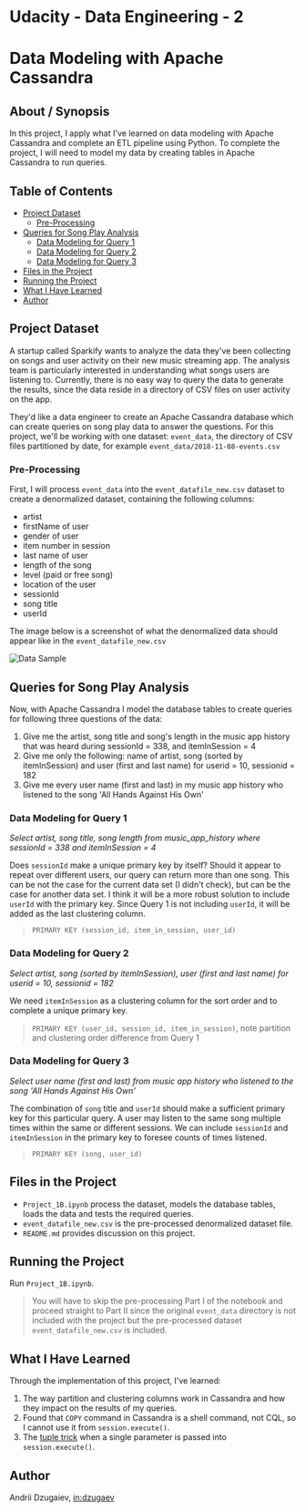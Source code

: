 # Udacity - Data Engineering - 2
# Data Modeling with Apache Cassandra

## About / Synopsis

In this project, I apply what I've learned on data modeling with Apache Cassandra and complete an ETL pipeline using Python. To complete the project, I will need to model my data by creating tables in Apache Cassandra to run queries.

## Table of Contents
* [Project Dataset](#project-dataset)
    - [Pre-Processing](#pre-processing)
* [Queries for Song Play Analysis](#queries-for-song-play-analysis)
    - [Data Modeling for Query 1](#data-modeling-for-query-1)
    - [Data Modeling for Query 2](#data-modeling-for-query-2)
    - [Data Modeling for Query 3](#data-modeling-for-query-3)
* [Files in the Project](#files-in-the-project)
* [Running the Project](#running-the-project)
* [What I Have Learned](#what-i-have-learned)
* [Author](#author)

## Project Dataset

A startup called Sparkify wants to analyze the data they've been collecting on songs and user activity on their new music streaming app. The analysis team is particularly interested in understanding what songs users are listening to. Currently, there is no easy way to query the data to generate the results, since the data reside in a directory of CSV files on user activity on the app.

They'd like a data engineer to create an Apache Cassandra database which can create queries on song play data to answer the questions. For this project, we'll be working with one dataset: `event_data`, the directory of CSV files partitioned by date, for example `event_data/2018-11-08-events.csv`

### Pre-Processing

First, I will process `event_data` into the `event_datafile_new.csv` dataset to create a denormalized dataset, containing the following columns:
- artist
- firstName of user
- gender of user
- item number in session
- last name of user
- length of the song
- level (paid or free song)
- location of the user
- sessionId
- song title
- userId

The image below is a screenshot of what the denormalized data should appear like in the `event_datafile_new.csv`

![Data Sample](../media/image_event_datafile_new.jpg?raw=true)

## Queries for Song Play Analysis

Now, with Apache Cassandra I model the database tables to create queries for following three questions of the data:
1. Give me the artist, song title and song's length in the music app history that was heard during sessionId = 338, and itemInSession = 4
2. Give me only the following: name of artist, song (sorted by itemInSession) and user (first and last name) for userid = 10, sessionid = 182
3. Give me every user name (first and last) in my music app history who listened to the song 'All Hands Against His Own'

### Data Modeling for Query 1

_Select artist, song title, song length from music_app_history where sessionId = 338 and itemInSession = 4_

Does `sessionId` make a unique primary key by itself? Should it appear to repeat over different users, our query can return more than one song. This can be not the case for the current data set (I didn't check), but can be the case for another data set. I think it will be a more robust solution to include `userId` with the primary key. Since Query 1 is not including `userId`, it will be added as the last clustering column.

> `PRIMARY KEY (session_id, item_in_session, user_id)`

### Data Modeling for Query 2

_Select artist, song (sorted by itemInSession), user (first and last name) for userid = 10, sessionid = 182_

We need `itemInSession` as a clustering column for the sort order and to complete a unique primary key.

> `PRIMARY KEY (user_id, session_id, item_in_session)`, note partition and clustering order difference from Query 1

### Data Modeling for Query 3

_Select user name (first and last) from music app history who listened to the song 'All Hands Against His Own'_

The combination of `song` title and `userId` should make a sufficient primary key for this particular query. A user may listen to the same song multiple times within the same or different sessions. We can include `sessionId` and `itemInSession` in the primary key to foresee counts of times listened.

> `PRIMARY KEY (song, user_id)`

## Files in the Project

- `Project_1B.ipynb` process the dataset, models the database tables, loads the data and tests the required queries.
- `event_datafile_new.csv` is the pre-processed denormalized dataset file.
- `README.md` provides discussion on this project.

## Running the Project

Run `Project_1B.ipynb`.

> You will have to skip the pre-processing Part I of the notebook and proceed straight to Part II since the original `event_data` directory is not included with the project but the pre-processed dataset `event_datafile_new.csv` is included.

## What I Have Learned

Through the implementation of this project, I've learned:

1) The way partition and clustering columns work in Cassandra and how they impact on the results of my queries.
2) Found that `COPY` command in Cassandra is a shell command, not CQL, so I cannot use it from `session.execute()`.
3) The [tuple trick](https://stackoverflow.com/a/38090766) when a single parameter is passed into `session.execute()`.

## Author

Andrii Dzugaiev, [in:dzugaev](https://www.linkedin.com/in/dzugaev/)